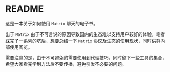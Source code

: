 # README

这是一本关于如何使用 `Matrix` 聊天的电子书。

出于 `Matrix` 由于不可言说的原因导致国内的生态难以支持用户较好的体验，笔者踩完了一系列的坑后，想要总结一下 `Matrix` 协议及生态的使用现状，同时供群内部使用阅览。

需要注意的是，由于不可避免的需要使用到代理技巧，同时留下一些工具的集合，希望大家看完学到方法后不要传播，避免引发不必要的问题。


